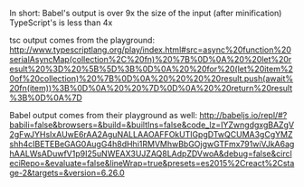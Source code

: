 In short:
Babel's output is over 9x the size of the input (after minification)
TypeScript's is less than 4x

tsc output comes from the playground:
http://www.typescriptlang.org/play/index.html#src=async%20function%20serialAsyncMap(collection%2C%20fn)%20%7B%0D%0A%20%20let%20result%20%3D%20%5B%5D%3B%0D%0A%20%20for%20(let%20item%20of%20collection)%20%7B%0D%0A%20%20%20%20result.push(await%20fn(item))%3B%0D%0A%20%20%7D%0D%0A%20%20return%20result%3B%0D%0A%7D

Babel output comes from their playground as well:
http://babeljs.io/repl/#?babili=false&browsers=&build=&builtIns=false&code_lz=IYZwngdgxgBAZgV2gFwJYHsIxAUwE6rAA2AguNALLAAOAFFOkUTlGpgDTwQCUMA3gCgYMZshh4cIBETEBeGAG0AugG4h8dHhi1RMVMhwBbGOjgwGTFmx791wiVJkA6aghAALWsADuwfV1p9I25uNWEAX3UJZAQ8LAdpZDVwoA&debug=false&circleciRepo=&evaluate=false&lineWrap=true&presets=es2015%2Creact%2Cstage-2&targets=&version=6.26.0
